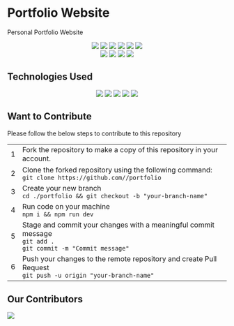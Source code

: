 # Portfolio Website
Personal Portfolio Website
<p align="center">
      <img src="https://komarev.com/ghpvc/?username=kartikjoshi267&color=green">
      <img src="https://img.shields.io/github/license/kartikjoshi267/portfolio?style=for-the-badge" />
      <img src="https://img.shields.io/github/issues/kartikjoshi267/portfolio?style=for-the-badge" />
      <img src="https://img.shields.io/github/last-commit/kartikjoshi267/portfolio?style=for-the-badge" />
      <img src="https://img.shields.io/github/stars/kartikjoshi267/portfolio?style=for-the-badge" />
      <img src="https://img.shields.io/github/contributors/kartikjoshi267/portfolio?style=for-the-badge" /><br>
      <img src="https://img.shields.io/github/issues-pr/kartikjoshi267/portfolio?style=for-the-badge" />
      <img src="https://img.shields.io/github/issues-pr-raw/kartikjoshi267/portfolio?style=for-the-badge" />
      <img src="https://img.shields.io/github/issues-closed-raw/kartikjoshi267/portfolio?style=for-the-badge" />
      <img src="https://img.shields.io/github/forks/kartikjoshi267/portfolio?style=for-the-badge" />
</p>

## Technologies Used
<p align="center">
  <img src="https://img.shields.io/badge/react-%2320232a.svg?style=for-the-badge&logo=react&logoColor=%2361DAFB">
  <img src="https://img.shields.io/badge/React_Router-CA4245?style=for-the-badge&logo=react-router&logoColor=white">
  <img src="https://img.shields.io/badge/threejs-black?style=for-the-badge&logo=three.js&logoColor=white">
  <img src="https://img.shields.io/badge/vite-%23646CFF.svg?style=for-the-badge&logo=vite&logoColor=white">
  <img src="https://img.shields.io/badge/tailwindcss-%2338B2AC.svg?style=for-the-badge&logo=tailwind-css&logoColor=white">
</p>

## Want to Contribute
Please follow the below steps to contribute to this repository
<table>
  <tr>
    <td> 1 </td>
    <td> Fork the repository to make a copy of this repository in your account. </td>
  </tr>
  
  <tr>
    <td> 2 </td>
    <td> Clone the forked repository using the following command: <br/> 
      <code>git clone https://github.com/<your-username>/portfolio</code>
    </td>
  </tr>
  
  <tr>
    <td> 3 </td>
    <td> Create your new branch 
      <br />
      <code>cd ./portfolio && git checkout -b "your-branch-name"</code>
    </td>
  </tr>
  
  <tr>
    <td> 4 </td>
    <td> Run code on your machine 
      <br />
      <code>npm i && npm run dev</code>
    </td>
  </tr>
  
  <tr>
    <td> 5 </td>
    <td> Stage and commit your changes with a meaningful commit message
      <br />
      <code>git add .</code>
      <br />
      <code>git commit -m "Commit message"</code>
    </td>
  </tr>
  
  <tr>
    <td> 6 </td>
    <td> Push your changes to the remote repository and create Pull Request
      <br />
      <code>git push -u origin "your-branch-name"</code>
    </td>
  </tr>
</table>

## Our Contributors
<a href="https://github.com/kartikjoshi267/portfolio/graphs/contributors">
  <img align="center" src="https://contrib.rocks/image?max=100&repo=kartikjoshi267/portfolio" />
</a>
